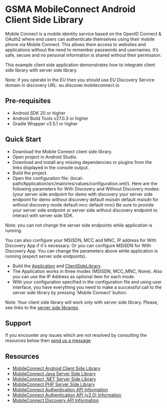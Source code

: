 GSMA MobileConnect Android Client Side Library
==============================================================================================================
Mobile Connect is a mobile identity service based on the OpenID Connect & OAuth2 where end users can authenticate themselves using their mobile phone via Mobile Connect. This allows them access to websites and applications without the need to remember passwords and usernames. It’s safe, secure and no personal information is shared without their permission.

This example client side application demonstrates how to integrate client side library with server side library.

Note: if you operate in the EU then you should use EU Discovery Service domain in discovery URL: eu.discover.mobileconnect.io

## Pre-requisites
- Android SDK 20 or higher
- Android Build Tools v27.0.3 or higher
- Gradle Wrapper v3.5.1 or higher

## Quick Start
- Download the Mobile Connect client side library.
- Open project in Android Studio.
- Download and install any missing dependencies or plugins from the links displayed in the console output.
- Build the project.
- Open the configuration file: (local-path/Application/src/main/res/values/configuration.xml/).
Here are the following parameters for With Discovery and Without Discovery modes:
(<string name="server_endpoint_with_discovery_endpoint">your server side endpoint for demo with discovery</string>
    <string name="server_endpoint_without_discovery_endpoint">your server side endpoint for demo without discovery</string>
    <string name="msisdn">default msisdn</string>
    <string name="msisdn_wd">default msisdn for without discovery mode</string>
    <string name="mcc_value">default mcc</string>
    <string name="mnc_value">default mnc</string>)
Be sure to provide your server side endpoint or server side without discovery endpoint to interact with server side SDK.

Note: you can not change the server side endpoints while application is running. 

You can also configure your MSISDN, MCC and MNC, IP address for With Discovery App if it's necessary. Or you can configure MSISDN for With Discovery App. You can change the parameters above while application is running (expect server side endpoints).

- Build the [Application](./Application/) and [ClientSideLibrary](./ClientSideLibrary/).
- The Application works in three modes (MSISDN, MCC_MNC, None). Also you can use the IP Address as optional item for each mode.
- With your configuration specified in the configuration file and using user interface, you have everything you need to make a successful call to the server side library by pressing 'Mobile Connect' button.

Note: Your client side library will work only with server side library. Please, see links to the [server side libraries](#resources).

## Support

If you encounter any issues which are not resolved by consulting the resources below then [send us a message](https://developer.mobileconnect.io/content/contact-us)

## Resources
- [MobileConnect Android Client Side Library](https://developer.mobileconnect.io/content/android-client-side-library)
- [MobileConnect Java Server Side Library](https://developer.mobileconnect.io/content/java-server-side-library)
- [MobileConnect .NET Server Side Library](https://developer.mobileconnect.io/content/net-server-side-library)
- [MobileConnect PHP Server Side Library](https://developer.mobileconnect.io/content/php-server-side-library)
- [MobileConnect Authentication API Information](https://developer.mobileconnect.io/mobile-connect-api)
- [MobileConnect Authentication API (v2.0) Information](https://developer.mobileconnect.io/mobile-connect-profile-v2-0)
- [MobileConnect Discovery API Information](https://developer.mobileconnect.io/discovery-api)
